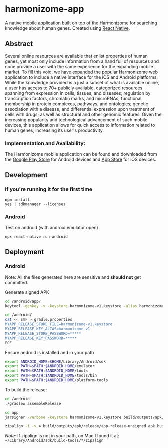 # harmonizome-app
A native mobile application built on top of the Harmonizome for searching knowledge about human genes. Created using [React Native](https://facebook.github.io/react-native/).

## Abstract
Several online resources are available that enlist properties of human genes, yet most only include information from a hand full of resources and none provide a user with the same experience for the expanding mobile market. To fill this void, we have expanded the popular Harmonizome web application to include a native interface for the iOS and Android platforms. While the knowledge provided is a just a subset of what is available online, a user has access to 70+ publicly available, categorized resources spanning from expression in cells, tissues, and diseases; regulation by transcription factors, chromatin marks, and microRNAs; functional membership in protein complexes, pathways, and ontologies; genetic association with a disease, and differential expression upon treatment of cells with drugs; as well as structural and other genomic features. Given the increasing popularity and technological advancement of such mobile devices, this application allows for quick access to information related to human genes, increasing its user's productivity.
### Implementation and Availability:
The Harmonizome mobile application can be found and downloaded from the [Google Play Store](https://play.google.com/store/apps/details?id=com.maayanlab.harmonizome) for Android devices and [App Store](http://appstore.com/harmonizome) for iOS devices.

## Development
### If you're running it for the first time
```
npm install
yes | sdkmanager --licenses
```
### Android
Test on android (with android emulator open)
```
npx react-native run-android
```

## Deployment
### Android
Note: All the files generated here are sensitive and **should not** get committed.

Generate signed APK
```bash
cd /android/app/
keytool -genkey -v -keystore harmonizome-v1.keystore -alias harmonizome-v1 -keyalg RSA -keysize 2048 -validity 10000
```

```bash
cd /android/
cat << EOF > gradle.properties
MYAPP_RELEASE_STORE_FILE=harmonizome-v1.keystore
MYAPP_RELEASE_KEY_ALIAS=harmonizome-v1
MYAPP_RELEASE_STORE_PASSWORD=*****
MYAPP_RELEASE_KEY_PASSWORD=*****
EOF
```

Ensure android is installed and in your path
```bash
export ANDROID_HOME=$HOME/Library/Android/sdk
export PATH=$PATH:$ANDROID_HOME/emulator
export PATH=$PATH:$ANDROID_HOME/tools
export PATH=$PATH:$ANDROID_HOME/tools/bin
export PATH=$PATH:$ANDROID_HOME/platform-tools
```

To build the release:
```bash
cd /android
./gradlew assembleRelease

cd app
jarsigner -verbose -keystore harmonizome-v1.keystore build/outputs/apk/release/app-release-unsigned.apk harmonizome-v1

zipalign -f -v 4 build/outputs/apk/release/app-release-unsigned.apk build/outputs/apk/release/app-release.apk
```

*Note:* If zipalign is not in your path, on Mac I found it at: `~/Library/Android/sdk/build-tools/*/zipalign`
